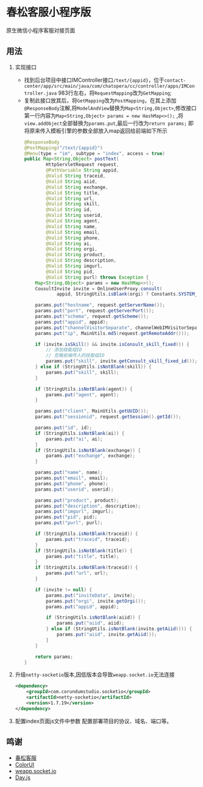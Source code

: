 # 春松客服小程序版
原生微信小程序客服对接页面

## 用法
1. 实现接口
    - 找到后台项目中接口IMController接口`/text/{appid}`，位于`contact-center/app/src/main/java/com/chatopera/cc/controller/apps/IMController.java` 983行左右，将`RequestMapping`改为`GetMapping`;
    - 复制此接口放其后，将`GetMapping`改为`PostMapping`，在其上添加`@ResponseBody`注解,将`ModelAndView`替换为`Map<String,Object>`,修改接口第一行内容为`Map<String,Object> params = new HashMap<>();`  ,将`view.addObject`全部替换为`params.put`,最后一行改为`return params;` 即将原来传入模板引擎的参数全部放入map返回给前端如下所示
        ```java
        @ResponseBody
        @PostMapping("/text/{appid}")
        @Menu(type = "im", subtype = "index", access = true)
        public Map<String,Object> postText(
                HttpServletRequest request,
                @PathVariable String appid,
                @Valid String traceid,
                @Valid String aiid,
                @Valid String exchange,
                @Valid String title,
                @Valid String url,
                @Valid String skill,
                @Valid String id,
                @Valid String userid,
                @Valid String agent,
                @Valid String name,
                @Valid String email,
                @Valid String phone,
                @Valid String ai,
                @Valid String orgi,
                @Valid String product,
                @Valid String description,
                @Valid String imgurl,
                @Valid String pid,
                @Valid String purl) throws Exception {
            Map<String,Object> params = new HashMap<>();
            CousultInvite invite = OnlineUserProxy.consult(
                    appid, StringUtils.isBlank(orgi) ? Constants.SYSTEM_ORGI : orgi);

            params.put("hostname", request.getServerName());
            params.put("port", request.getServerPort());
            params.put("schema", request.getScheme());
            params.put("appid", appid);
            params.put("channelVisitorSeparate", channelWebIMVisitorSeparate);
            params.put("ip", MainUtils.md5(request.getRemoteAddr()));

            if (invite.isSkill() && invite.isConsult_skill_fixed()) { 
                // 添加技能组ID
                // 忽略前端传入的技能组ID
                params.put("skill", invite.getConsult_skill_fixed_id());
            } else if (StringUtils.isNotBlank(skill)) {
                params.put("skill", skill);
            }

            if (StringUtils.isNotBlank(agent)) {
                params.put("agent", agent);
            }

            params.put("client", MainUtils.getUUID());
            params.put("sessionid", request.getSession().getId());

            params.put("id", id);
            if (StringUtils.isNotBlank(ai)) {
                params.put("ai", ai);
            }
            if (StringUtils.isNotBlank(exchange)) {
                params.put("exchange", exchange);
            }

            params.put("name", name);
            params.put("email", email);
            params.put("phone", phone);
            params.put("userid", userid);

            params.put("product", product);
            params.put("description", description);
            params.put("imgurl", imgurl);
            params.put("pid", pid);
            params.put("purl", purl);

            if (StringUtils.isNotBlank(traceid)) {
                params.put("traceid", traceid);
            }
            if (StringUtils.isNotBlank(title)) {
                params.put("title", title);
            }
            if (StringUtils.isNotBlank(traceid)) {
                params.put("url", url);
            }

            if (invite != null) {
                params.put("inviteData", invite);
                params.put("orgi", invite.getOrgi());
                params.put("appid", appid);

                if (StringUtils.isNotBlank(aiid)) {
                    params.put("aiid", aiid);
                } else if (StringUtils.isNotBlank(invite.getAiid())) {
                    params.put("aiid", invite.getAiid());
                }
            }

            return params;
        }
        ```

2. 升级`netty-socketio`版本,因低版本会导致`weapp.socket.io`无法连接
    ```xml
    <dependency>
        <groupId>com.corundumstudio.socketio</groupId>
        <artifactId>netty-socketio</artifactId>
        <version>1.7.19</version>
    </dependency>
    ```

3. 配置index页面js文件中参数
配置部署项目的协议、域名、端口等。

## 鸣谢

- [春松客服](https://gitee.com/chatopera/cskefu)
- [ColorUI](https://www.color-ui.com)
- [weapp.socket.io](https://github.com/weapp-socketio/weapp.socket.io)
- [Day.js](https://dayjs.gitee.io/zh-CN/)